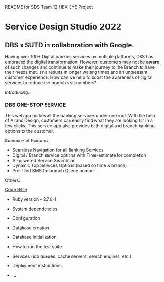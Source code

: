 README for SDS Team 12 HEX-EYE Project

# Service Design Studio 2022

## DBS x SUTD in collaboration with Google.

Having over 100+ Digital banking services on mutliple platforms, DBS has embraced the digital transformation. However, customers may not be **aware** of such changes and continue to make their journey to the Branch to have their needs met. This results in longer waiting times and an unpleasant customer experience. How can we help to boost the awareness of digital services to reduce the branch visit numbers?

*Introducing...*
### DBS ONE-STOP SERVICE
This webapp unifies all the banking services under one roof. With the help of AI and Design, customers can easily find what they are looking for in a few clicks. This service app also provides both digital and branch banking options to the customer.

Summary of Features:

* Seamless Navigation for all Banking Services
* Digital / Branch service options with Time-estimate for completion
* AI-powered Service Searchbar
* Dynamic Top Services Options (based on time & branch)
* Pre-filled SMS for branch Queue number

Others:

[Code Bible](https://github.com/Service-Design-Studio/final-project-hex-eye-team-12/blob/main/codebible.md)

* Ruby version - 2.7.6-1

* System dependencies

* Configuration

* Database creation

* Database initialization

* How to run the test suite

* Services (job queues, cache servers, search engines, etc.)

* Deployment instructions

* ...

